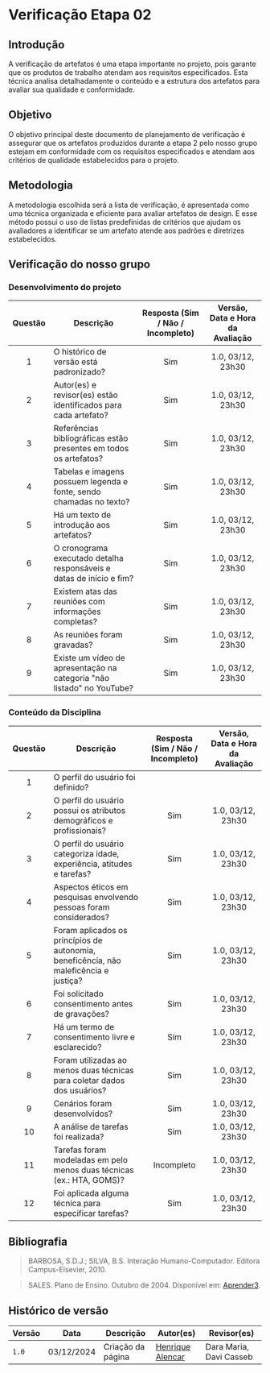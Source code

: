 # Verificação Etapa 02

## Introdução
A verificação de artefatos é uma etapa importante no projeto, pois garante que os produtos de trabalho atendam aos requisitos especificados. Esta técnica analisa detalhadamente o conteúdo e a estrutura dos artefatos para avaliar sua qualidade e conformidade.

## Objetivo
O objetivo principal deste documento de planejamento de verificação é assegurar que os artefatos produzidos durante a etapa 2 pelo nosso grupo estejam em conformidade com os requisitos especificados e atendam aos critérios de qualidade estabelecidos para o projeto. 

## Metodologia 
A metodologia escolhida será a lista de verificação, é apresentada como uma técnica organizada e eficiente para avaliar artefatos de design. E esse método possui o uso de listas predefinidas de critérios que ajudam os avaliadores a identificar se um artefato atende aos padrões e diretrizes estabelecidos. 

## Verificação do nosso grupo

### Desenvolvimento do projeto 

<center>

| **Questão** | **Descrição** | **Resposta (Sim / Não / Incompleto)** | **Versão, Data e Hora da Avaliação** |
|:-----------:|---------------|:-------------------------------------:|:------------------------------------:| 
| 1           | O histórico de versão está padronizado?              |  Sim                                     |         1.0, 03/12, 23h30                     |
| 2           | Autor(es) e revisor(es) estão identificados para cada artefato? |      Sim                          |        1.0, 03/12, 23h30                               |
| 3           | Referências bibliográficas estão presentes em todos os artefatos? |         Sim                 |               1.0, 03/12, 23h30                        |
| 4           | Tabelas e imagens possuem legenda e fonte, sendo chamadas no texto? |          Sim        |                  1.0, 03/12, 23h30                     |
| 5           | Há um texto de introdução aos artefatos?              |                   Sim                    |              1.0, 03/12, 23h30                         |
| 6           | O cronograma executado detalha responsáveis e datas de início e fim? |         Sim          |                    1.0, 03/12, 23h30                   |
| 7           | Existem atas das reuniões com informações completas?  |                     Sim                  |              1.0, 03/12, 23h30                         |
| 8           | As reuniões foram gravadas?                          |                  Sim                     |              1.0, 03/12, 23h30                         |
| 9           | Existe um vídeo de apresentação na categoria "não listado" no YouTube? |     Sim      |                1.0, 03/12, 23h30                       |

</center>

### Conteúdo da Disciplina  

<center>

| **Questão** | **Descrição** | **Resposta (Sim / Não / Incompleto)** | **Versão, Data e Hora da Avaliação** |
|:-----------:|---------------|:-------------------------------------:|:------------------------------------:|
| 1           | O perfil do usuário foi definido?                    |                                       |                                      |
| 2           | O perfil do usuário possui os atributos demográficos e profissionais? |    Sim   |       1.0, 03/12, 23h30                               |
| 3           | O perfil do usuário categoriza idade, experiência, atitudes e tarefas? |     Sim     |           1.0, 03/12, 23h30                           |
| 4           | Aspectos éticos em pesquisas envolvendo pessoas foram considerados? |    Sim     |            1.0, 03/12, 23h30                          |
| 5           | Foram aplicados os princípios de autonomia, beneficência, não maleficência e justiça? | Sim |     1.0, 03/12, 23h30                                 |
| 6           | Foi solicitado consentimento antes de gravações?      |         Sim                              |    1.0, 03/12, 23h30                                  |
| 7           | Há um termo de consentimento livre e esclarecido?     |           Sim                            |        1.0, 03/12, 23h30                              |
| 8           | Foram utilizadas ao menos duas técnicas para coletar dados dos usuários? |    Sim      |              1.0, 03/12, 23h30                        |
| 9           | Cenários foram desenvolvidos?                        |             Sim                          |     1.0, 03/12, 23h30                                 |
| 10          | A análise de tarefas foi realizada?                  |              Sim                         |        1.0, 03/12, 23h30                              |
| 11          | Tarefas foram modeladas em pelo menos duas técnicas (ex.: HTA, GOMS)? |    Incompleto     |              1.0, 03/12, 23h30                        |
| 12          | Foi aplicada alguma técnica para especificar tarefas? |                 Sim                      |     1.0, 03/12, 23h30                                 |

</center>

## Bibliografia
> BARBOSA, S.D.J.; SILVA, B.S. Interação Humano-Computador. Editora Campus-Elsevier, 2010.

> SALES. Plano de Ensino. Outubro de 2004. Disponível em: <a href="hhttps://aprender3.unb.br/pluginfile.php/2972625/mod_resource/content/56/Plano_de_Ensino%20FIHC%20022024%20Turma%2001%20v1.pdf" target="_blank">Aprender3</a>.

## Histórico de versão

| Versão | Data       | Descrição                                | Autor(es)                                                                                       | Revisor(es)                                                                                                                                    |
| ------ | ---------- | ---------------------------------------- | ----------------------------------------------------------------------------------------------- | ---------------------------------------------------------------------------------------------------------------------------------------------- |
| `1.0`  | 03/12/2024 | Criação da página                     | [Henrique Alencar](https://github.com/henryqma) | Dara Maria, Davi Casseb |
